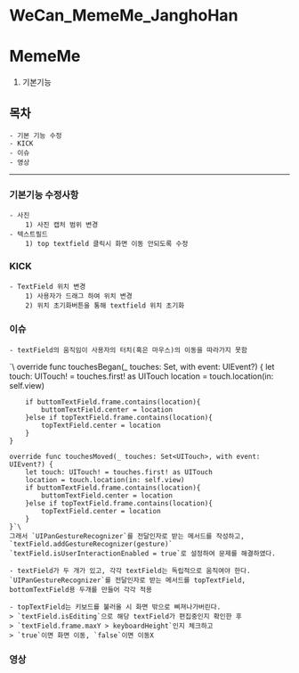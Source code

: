 # WeCan_MemeMe_JanghoHan
# MemeMe
1. 기본기능
## 목차
    - 기본 기능 수정
    - KICK
    - 이슈
    - 영상
---
### 기본기능 수정사항
    - 사진
        1) 사진 캡처 범위 변경
    - 텍스트필드
        1) top textfield 클릭시 화면 이동 안되도록 수정
### KICK
    - TextField 위치 변경
        1) 사용자가 드래그 하여 위치 변경
        2) 위치 초기화버튼을 통해 textfield 위치 초기화
### 이슈
    - textField의 움직임이 사용자의 터치(혹은 마우스)의 이동을 따라가지 못함
`\    override func touchesBegan(_ touches: Set<UITouch>, with event: UIEvent?) {
        let touch: UITouch! = touches.first! as UITouch
        location = touch.location(in: self.view)

        if buttomTextField.frame.contains(location){
            buttomTextField.center = location
        }else if topTextField.frame.contains(location){
            topTextField.center = location
        }
    }

    override func touchesMoved(_ touches: Set<UITouch>, with event: UIEvent?) {
        let touch: UITouch! = touches.first! as UITouch
        location = touch.location(in: self.view)
        if buttomTextField.frame.contains(location){
            buttomTextField.center = location
        }else if topTextField.frame.contains(location){
            topTextField.center = location
        }
    }`\
    그래서 `UIPanGestureRecognizer`를 전달인자로 받는 메서드를 작성하고, 
    `textField.addGestureRecognizer(gesture)`
    `textField.isUserInteractionEnabled = true`로 설정하여 문제를 해결하였다.

    - textField가 두 개가 있고, 각각 textField는 독립적으로 움직여야 한다.
    `UIPanGestureRecognizer`를 전달인자로 받는 메서드를 topTextField, bottomTextField용 두개를 만들어 각각 적용

    - topTextField는 키보드를 불러올 시 화면 밖으로 삐져나가버린다.
    > `textField.isEditing`으로 해당 textField가 편집중인지 확인한 후
    > `textField.frame.maxY > keyboardHeight`인지 체크하고
    > `true`이면 화면 이동, `false`이면 이동X

### 영상
    

